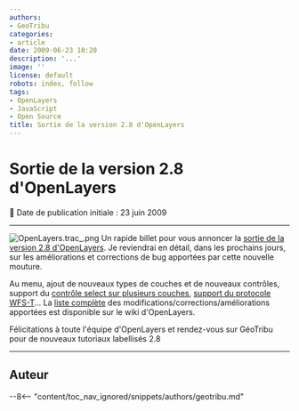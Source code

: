 ```yaml
---
authors:
- GeoTribu
categories:
- article
date: 2009-06-23 10:20
description: '...'
image: ''
license: default
robots: index, follow
tags:
- OpenLayers
- JavaScript
- Open Source
title: Sortie de la version 2.8 d'OpenLayers
---
```


# Sortie de la version 2.8 d'OpenLayers


:calendar: Date de publication initiale : 23 juin 2009


----

![OpenLayers.trac_.png](/sites/default/files/Tuto/img/Blog/OpenLayers/OpenLayers.trac_.png) Un rapide billet pour vous annoncer la [sortie de la version 2.8 d'OpenLayers](http://openlayers.org/pipermail/users/2009-June/012414.html). Je reviendrai en détail, dans les prochains jours, sur les améliorations et corrections de bug apportées par cette nouvelle mouture.  

Au menu, ajout de nouveaux types de couches et de nouveaux contrôles, support du [contrôle select sur plusieurs couches](http://openlayers.org/dev/examples/filter.html), [support du protocole WFS-T](http://openlayers.org/dev/examples/wfs-protocol-transactions.html)... La [liste complète](http://trac.openlayers.org/wiki/Release/2.8/Notes) des modifications/corrections/améliorations apportées est disponible sur le wiki d'OpenLayers.


Félicitations à toute l'équipe d'OpenLayers et rendez-vous sur GéoTribu pour de nouveaux tutoriaux labellisés 2.8




----

## Auteur

--8<-- "content/toc_nav_ignored/snippets/authors/geotribu.md"
